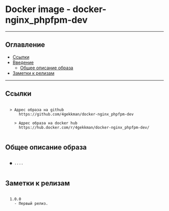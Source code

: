 # Docker image - docker-nginx_phpfpm-dev
---
## Оглавление

  - [Ссылки](#link1)
  - [Введение](#link2)
	- [Общее описание образа](#link3)
  - [Заметки к релизам](#link100)

---

## Ссылки <a id="link1"></a>
```

  > Адрес образа на github
      https://github.com/4gekkman/docker-nginx_phpfpm-dev

	> Адрес образа на docker hub
      https://hub.docker.com/r/4gekkman/docker-nginx_phpfpm-dev/  
			
```
## Общее описание образа <a id="link2"></a>
```

  ● ....


```
## Заметки к релизам <a id="link100"></a>
```

  1.0.0
    - Первый релиз.

```